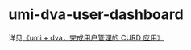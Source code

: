 # umi-dva-user-dashboard

详见[《umi + dva，完成用户管理的 CURD 应用》](https://github.com/sorrycc/blog/issues/62)

